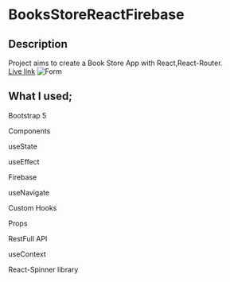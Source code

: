 # BooksStoreReactFirebase

## Description

Project aims to create a Book Store App with React,React-Router.  
                          [Live link](https://books-store-react-firebase-omer-yagci.vercel.app/)
                                                 ![Form](book-store.gif)

## What I used;

Bootstrap 5

Components

useState

useEffect

Firebase

useNavigate

Custom Hooks

Props

RestFull API

useContext

React-Spinner library

